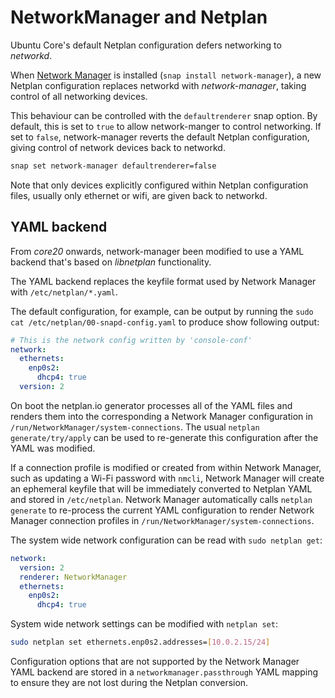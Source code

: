 # NetworkManager and Netplan

Ubuntu Core's default Netplan configuration defers networking to _networkd_.

When [Network Manager](https://help.ubuntu.com/community/NetworkManager) is installed (`snap install network-manager`), a new Netplan configuration replaces networkd with _network-manager_, taking control of all networking devices.

This behaviour can be controlled with the `defaultrenderer` snap option. By default, this is set to `true` to allow network-manger to control networking. If set to `false`, network-manager reverts the default Netplan configuration, giving control of network devices back to networkd.

```bash
snap set network-manager defaultrenderer=false
```

Note that only devices explicitly configured within Netplan configuration files, usually only ethernet or wifi, are given back to networkd.

## YAML backend

From _core20_ onwards, network-manager been modified to use a YAML backend that's based on _libnetplan_ functionality.

The YAML backend replaces the keyfile format used by Network Manager with `/etc/netplan/*.yaml`.

The default configuration, for example, can be output by running the `sudo cat /etc/netplan/00-snapd-config.yaml` to produce show following output:

```yaml
# This is the network config written by 'console-conf'
network:
  ethernets:
    enp0s2:
      dhcp4: true
  version: 2
```

On boot the netplan.io generator processes all of the YAML files and renders them into the corresponding a Network Manager configuration in `/run/NetworkManager/system-connections`. The usual `netplan generate/try/apply` can be used to re-generate this configuration after the YAML was modified.

If a connection profile is modified or created from within Network Manager, such as updating a Wi-Fi password with `nmcli`, Network Manager will create an ephemeral keyfile that will be immediately converted to Netplan YAML and stored in `/etc/netplan`. Network Manager automatically calls `netplan generate` to re-process the current YAML configuration to render Network Manager connection profiles in `/run/NetworkManager/system-connections`.

The system wide network configuration can be read with `sudo netplan get`:

```yaml
network:
  version: 2
  renderer: NetworkManager
  ethernets:
    enp0s2:
      dhcp4: true
```

System wide network settings can be modified with `netplan set`:

```bash
sudo netplan set ethernets.enp0s2.addresses=[10.0.2.15/24]
```

Configuration options that are not supported by the Network Manager YAML backend are stored in a `networkmanager.passthrough` YAML mapping to ensure they are not lost during the Netplan conversion.


